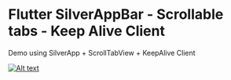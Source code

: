 # Flutter SilverAppBar - Scrollable tabs - Keep Alive Client

Demo using SilverApp + ScrollTabView + KeepAlive Client

[![Alt text](https://github.com/kzjn10/Flutter-SilverAppBar-KeepAliveClient/blob/master/assets/ss.png)](https://www.youtube.com/watch?v=UPxZ0kGIJaI)




